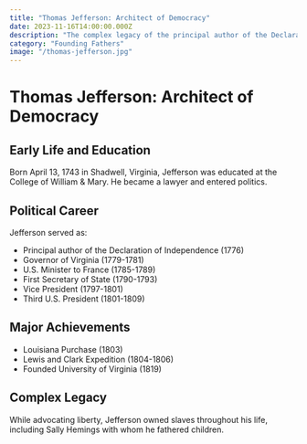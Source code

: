 ```yaml
---
title: "Thomas Jefferson: Architect of Democracy"
date: 2023-11-16T14:00:00.000Z
description: "The complex legacy of the principal author of the Declaration of Independence."
category: "Founding Fathers"
image: "/thomas-jefferson.jpg"
---
```


# Thomas Jefferson: Architect of Democracy

## Early Life and Education
Born April 13, 1743 in Shadwell, Virginia, Jefferson was educated at the College of William & Mary. He became a lawyer and entered politics.

## Political Career
Jefferson served as:
- Principal author of the Declaration of Independence (1776)
- Governor of Virginia (1779-1781)
- U.S. Minister to France (1785-1789)
- First Secretary of State (1790-1793)
- Vice President (1797-1801)
- Third U.S. President (1801-1809)

## Major Achievements
- Louisiana Purchase (1803)
- Lewis and Clark Expedition (1804-1806)
- Founded University of Virginia (1819)

## Complex Legacy
While advocating liberty, Jefferson owned slaves throughout his life, including Sally Hemings with whom he fathered children.
